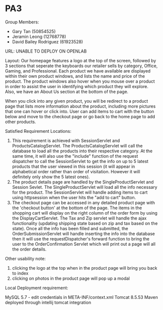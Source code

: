 # PA3

Group Members:

- Gary Tan (50854525)
- Jeramin Leong (12768778)
- David Bailey Rodriguez (61923528)

URL: UNABLE TO DEPLOY ON OPENLAB

Layout: Our homepage features a logo at the top of the screen, followed by 3 sections that seperate the keyboards our retailer sells by category, Office, Gaming, and Professional. Each product we have available are displayed within their own product windows, and lists the name and price of the product. The product windows also hover when you mouse over a product in order to assist the user in identifying which product they will explore. Also, we have an About Us section at the bottom of the page.

When you click into any given product, you will be redirect to a product page that lists more information about the product, including more pictures that one can hover or click into. User can add items to cart with the button below and move to the checkout page or go back to the home page to add other products.

Satisfied Requirement Locations:

1. This requirement is achieved with SessionServlet and ProductsCatalogServlet. The ProductsCatalogServlet will call the database to load all the products into their respective category. At the same time, it will also use the "include" function of the request dispatcher to call the SessionServlet to get the info on up to 5 latest products that the user viewed in this session (it will appear in alphabetical order rather than order of visitation. However it will definitely only show the 5 latest ones).
2. The product details page are handled by the SingleProductServlet and Session Sevlet. The SingleProductServlet will load all the info necessary for the product. The SessionServlet will handle adding items to cart using httpsession when the user hits the "add to cart" button.
3. The checkout page can be accessed in any detailed product page with the 'checkout button' at the bottom of the page. The items in the shopping cart will display on the right column of the order form by using the DisplayCartServlet. The Tax and Zip servlet will handle the ajax functionality (updating shipping state based on zip and tax based on the state). Once all the info has been filled and submitted, the OrderSubmissionServlet will handle inserting the info into the database then it will use the requestDispatcher's forward function to bring the user to the OrderConfirmation Servlet which will print out a page will all the order details.

Other usability note:

1. clicking the logo at the top when in the product page will bring you back to index
2. clicking on photos in the product page will pop up a modal

Local Deployment requirement:

MySQL 5.7 - edit credentials in META-INF/context.xml
Tomcat 8.5.53
Maven
deployed through intellij tomcat integration
